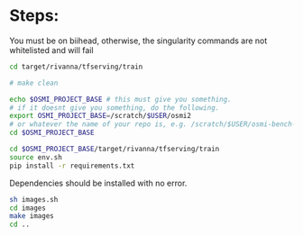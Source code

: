 # Steps:

You must be on biihead, otherwise, the singularity commands are not whitelisted and will fail

```bash
cd target/rivanna/tfserving/train

# make clean

```

```bash
echo $OSMI_PROJECT_BASE # this must give you something.
# if it doesnt give you something, do the following.
export OSMI_PROJECT_BASE=/scratch/$USER/osmi2
# or whatever the name of your repo is, e.g. /scratch/$USER/osmi-bench-new
cd $OSMI_PROJECT_BASE
```

```bash
cd $OSMI_PROJECT_BASE/target/rivanna/tfserving/train
source env.sh
pip install -r requirements.txt
```

Dependencies should be installed with no error.

```bash
sh images.sh
cd images
make images
cd ..
```
